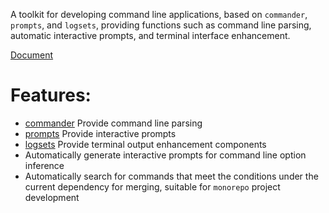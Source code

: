 A toolkit for developing command line applications, based on `commander`, `prompts`, and `logsets`, providing functions such as command line parsing, automatic interactive prompts, and terminal interface enhancement.


[Document](https:/zhangfisher.github.io/mixed-cli/)

# Features:

- [commander](https://github.com/tj/commander.js) Provide command line parsing
- [prompts](https://github.com/terkelg/prompts) Provide interactive prompts
- [logsets](https://github.com/terkelg/prompts) Provide terminal output enhancement components
- Automatically generate interactive prompts for command line option inference
- Automatically search for commands that meet the conditions under the current dependency for merging, suitable for `monorepo` project development